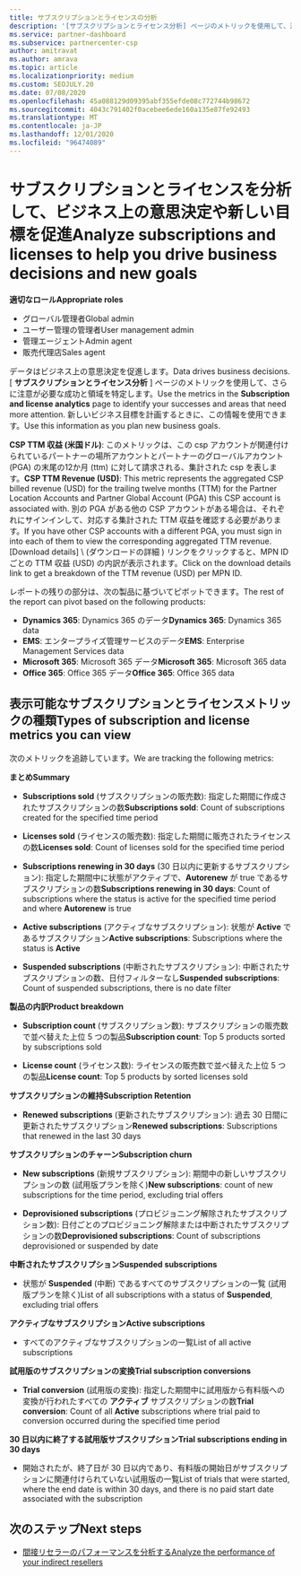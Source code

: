 ```yaml
---
title: サブスクリプションとライセンスの分析
description: '[サブスクリプションとライセンス分析] ページのメトリックを使用して、注意が必要な成功と領域を特定する方法について説明します。'
ms.service: partner-dashboard
ms.subservice: partnercenter-csp
author: amitravat
ms.author: amrava
ms.topic: article
ms.localizationpriority: medium
ms.custom: SEOJULY.20
ms.date: 07/08/2020
ms.openlocfilehash: 45a088129d09395abf355efde08c772744b98672
ms.sourcegitcommit: 4043c791402f0acebee6ede160a135e87fe92493
ms.translationtype: MT
ms.contentlocale: ja-JP
ms.lasthandoff: 12/01/2020
ms.locfileid: "96474089"
---
```

# <a name="analyze-subscriptions-and-licenses-to-help-you-drive-business-decisions-and-new-goals"></a><span data-ttu-id="7a77a-103">サブスクリプションとライセンスを分析して、ビジネス上の意思決定や新しい目標を促進</span><span class="sxs-lookup"><span data-stu-id="7a77a-103">Analyze subscriptions and licenses to help you drive business decisions and new goals</span></span>

<span data-ttu-id="7a77a-104">**適切なロール**</span><span class="sxs-lookup"><span data-stu-id="7a77a-104">**Appropriate roles**</span></span>

- <span data-ttu-id="7a77a-105">グローバル管理者</span><span class="sxs-lookup"><span data-stu-id="7a77a-105">Global admin</span></span>
- <span data-ttu-id="7a77a-106">ユーザー管理の管理者</span><span class="sxs-lookup"><span data-stu-id="7a77a-106">User management admin</span></span>
- <span data-ttu-id="7a77a-107">管理エージェント</span><span class="sxs-lookup"><span data-stu-id="7a77a-107">Admin agent</span></span>
- <span data-ttu-id="7a77a-108">販売代理店</span><span class="sxs-lookup"><span data-stu-id="7a77a-108">Sales agent</span></span>

<span data-ttu-id="7a77a-109">データはビジネス上の意思決定を促進します。</span><span class="sxs-lookup"><span data-stu-id="7a77a-109">Data drives business decisions.</span></span> <span data-ttu-id="7a77a-110">[ **サブスクリプションとライセンス分析** ] ページのメトリックを使用して、さらに注意が必要な成功と領域を特定します。</span><span class="sxs-lookup"><span data-stu-id="7a77a-110">Use the metrics in the **Subscription and license analytics** page to identify your successes and areas that need more attention.</span></span> <span data-ttu-id="7a77a-111">新しいビジネス目標を計画するときに、この情報を使用できます。</span><span class="sxs-lookup"><span data-stu-id="7a77a-111">Use this information as you plan new business goals.</span></span>

<span data-ttu-id="7a77a-112">**CSP TTM 収益 (米国ドル)**: このメトリックは、この csp アカウントが関連付けられているパートナーの場所アカウントとパートナーのグローバルアカウント (PGA) の末尾の12か月 (ttm) に対して請求される、集計された csp を表します。</span><span class="sxs-lookup"><span data-stu-id="7a77a-112">**CSP TTM Revenue (USD)**: This metric represents the aggregated CSP billed revenue (USD) for the trailing twelve months (TTM) for the Partner Location Accounts and Partner Global Account (PGA) this CSP account is associated with.</span></span> <span data-ttu-id="7a77a-113">別の PGA がある他の CSP アカウントがある場合は、それぞれにサインインして、対応する集計された TTM 収益を確認する必要があります。</span><span class="sxs-lookup"><span data-stu-id="7a77a-113">If you have other CSP accounts with a different PGA, you must sign in into each of them to view the corresponding aggregated TTM revenue.</span></span>  <span data-ttu-id="7a77a-114">[Download details] \ (ダウンロードの詳細 \) リンクをクリックすると、MPN ID ごとの TTM 収益 (USD) の内訳が表示されます。</span><span class="sxs-lookup"><span data-stu-id="7a77a-114">Click on the download details link to get a breakdown of the TTM revenue (USD) per MPN ID.</span></span>

<span data-ttu-id="7a77a-115">レポートの残りの部分は、次の製品に基づいてピボットできます。</span><span class="sxs-lookup"><span data-stu-id="7a77a-115">The rest of the report can pivot based on the following products:</span></span>

 - <span data-ttu-id="7a77a-116">**Dynamics 365**: Dynamics 365 のデータ</span><span class="sxs-lookup"><span data-stu-id="7a77a-116">**Dynamics 365**: Dynamics 365 data</span></span>  
 - <span data-ttu-id="7a77a-117">**EMS**: エンタープライズ管理サービスのデータ</span><span class="sxs-lookup"><span data-stu-id="7a77a-117">**EMS**: Enterprise Management Services data</span></span>  
 - <span data-ttu-id="7a77a-118">**Microsoft 365**: Microsoft 365 データ</span><span class="sxs-lookup"><span data-stu-id="7a77a-118">**Microsoft 365**: Microsoft 365 data</span></span>  
 - <span data-ttu-id="7a77a-119">**Office 365**: Office 365 データ</span><span class="sxs-lookup"><span data-stu-id="7a77a-119">**Office 365**: Office 365 data</span></span>  


## <a name="types-of-subscription-and-license-metrics-you-can-view"></a><span data-ttu-id="7a77a-120">表示可能なサブスクリプションとライセンスメトリックの種類</span><span class="sxs-lookup"><span data-stu-id="7a77a-120">Types of subscription and license metrics you can view</span></span>

<span data-ttu-id="7a77a-121">次のメトリックを追跡しています。</span><span class="sxs-lookup"><span data-stu-id="7a77a-121">We are tracking the following metrics:</span></span>

<span data-ttu-id="7a77a-122">**まとめ**</span><span class="sxs-lookup"><span data-stu-id="7a77a-122">**Summary**</span></span>  
 - <span data-ttu-id="7a77a-123">**Subscriptions sold** (サブスクリプションの販売数): 指定した期間に作成されたサブスクリプションの数</span><span class="sxs-lookup"><span data-stu-id="7a77a-123">**Subscriptions sold**: Count of subscriptions created for the specified time period</span></span>  
  
 - <span data-ttu-id="7a77a-124">**Licenses sold** (ライセンスの販売数): 指定した期間に販売されたライセンスの数</span><span class="sxs-lookup"><span data-stu-id="7a77a-124">**Licenses sold**: Count of licenses sold for the specified time period</span></span>  
  
 - <span data-ttu-id="7a77a-125">**Subscriptions renewing in 30 days** (30 日以内に更新するサブスクリプション): 指定した期間中に状態がアクティブで、**Autorenew** が true であるサブスクリプションの数</span><span class="sxs-lookup"><span data-stu-id="7a77a-125">**Subscriptions renewing in 30 days**: Count of subscriptions where the status is active for the specified time period and where **Autorenew** is true</span></span>
 
 - <span data-ttu-id="7a77a-126">**Active subscriptions** (アクティブなサブスクリプション): 状態が **Active** であるサブスクリプション</span><span class="sxs-lookup"><span data-stu-id="7a77a-126">**Active subscriptions**: Subscriptions where the status is **Active**</span></span>  
 
 - <span data-ttu-id="7a77a-127">**Suspended subscriptions** (中断されたサブスクリプション): 中断されたサブスクリプションの数、日付フィルターなし</span><span class="sxs-lookup"><span data-stu-id="7a77a-127">**Suspended subscriptions**: Count of suspended subscriptions, there is no date filter</span></span>  

<span data-ttu-id="7a77a-128">**製品の内訳**</span><span class="sxs-lookup"><span data-stu-id="7a77a-128">**Product breakdown**</span></span>
  
 - <span data-ttu-id="7a77a-129">**Subscription count** (サブスクリプション数): サブスクリプションの販売数で並べ替えた上位 5 つの製品</span><span class="sxs-lookup"><span data-stu-id="7a77a-129">**Subscription count**: Top 5 products sorted by subscriptions sold</span></span>  
 
 - <span data-ttu-id="7a77a-130">**License count** (ライセンス数): ライセンスの販売数で並べ替えた上位 5 つの製品</span><span class="sxs-lookup"><span data-stu-id="7a77a-130">**License count**: Top 5 products by sorted licenses sold</span></span>

<span data-ttu-id="7a77a-131">**サブスクリプションの維持**</span><span class="sxs-lookup"><span data-stu-id="7a77a-131">**Subscription Retention**</span></span>

 - <span data-ttu-id="7a77a-132">**Renewed subscriptions** (更新されたサブスクリプション): 過去 30 日間に更新されたサブスクリプション</span><span class="sxs-lookup"><span data-stu-id="7a77a-132">**Renewed subscriptions**: Subscriptions that renewed in the last 30 days</span></span>  

<span data-ttu-id="7a77a-133">**サブスクリプションのチャーン**</span><span class="sxs-lookup"><span data-stu-id="7a77a-133">**Subscription churn**</span></span>  
 - <span data-ttu-id="7a77a-134">**New subscriptions** (新規サブスクリプション): 期間中の新しいサブスクリプションの数 (試用版プランを除く)</span><span class="sxs-lookup"><span data-stu-id="7a77a-134">**New subscriptions**: count of new subscriptions for the time period, excluding trial offers</span></span>  
 
 - <span data-ttu-id="7a77a-135">**Deprovisioned subscriptions** (プロビジョニング解除されたサブスクリプション数): 日付ごとのプロビジョニング解除または中断されたサブスクリプションの数</span><span class="sxs-lookup"><span data-stu-id="7a77a-135">**Deprovisioned subscriptions**: Count of subscriptions deprovisioned or suspended by date</span></span>  

<span data-ttu-id="7a77a-136">**中断されたサブスクリプション**</span><span class="sxs-lookup"><span data-stu-id="7a77a-136">**Suspended subscriptions**</span></span> 
 
 - <span data-ttu-id="7a77a-137">状態が **Suspended** (中断) であるすべてのサブスクリプションの一覧 (試用版プランを除く)</span><span class="sxs-lookup"><span data-stu-id="7a77a-137">List of all subscriptions with a status of **Suspended**, excluding trial offers</span></span>  
  
<span data-ttu-id="7a77a-138">**アクティブなサブスクリプション**</span><span class="sxs-lookup"><span data-stu-id="7a77a-138">**Active subscriptions**</span></span>

 - <span data-ttu-id="7a77a-139">すべてのアクティブなサブスクリプションの一覧</span><span class="sxs-lookup"><span data-stu-id="7a77a-139">List of all active subscriptions</span></span>  

<span data-ttu-id="7a77a-140">**試用版のサブスクリプションの変換**</span><span class="sxs-lookup"><span data-stu-id="7a77a-140">**Trial subscription conversions**</span></span>  

 - <span data-ttu-id="7a77a-141">**Trial conversion** (試用版の変換): 指定した期間中に試用版から有料版への変換が行われたすべての **アクティブ** サブスクリプションの数</span><span class="sxs-lookup"><span data-stu-id="7a77a-141">**Trial conversion**: Count of all **Active** subscriptions where trial paid to conversion occurred during the specified time period</span></span>  

<span data-ttu-id="7a77a-142">**30 日以内に終了する試用版サブスクリプション**</span><span class="sxs-lookup"><span data-stu-id="7a77a-142">**Trial subscriptions ending in 30 days**</span></span>  

 - <span data-ttu-id="7a77a-143">開始されたが、終了日が 30 日以内であり、有料版の開始日がサブスクリプションに関連付けられていない試用版の一覧</span><span class="sxs-lookup"><span data-stu-id="7a77a-143">List of trials that were started, where the end date is within 30 days, and there is no paid start date associated with the subscription</span></span>  

## <a name="next-steps"></a><span data-ttu-id="7a77a-144">次のステップ</span><span class="sxs-lookup"><span data-stu-id="7a77a-144">Next steps</span></span>

- [<span data-ttu-id="7a77a-145">間接リセラーのパフォーマンスを分析する</span><span class="sxs-lookup"><span data-stu-id="7a77a-145">Analyze the performance of your indirect resellers</span></span>](analyze-indirect-resellers.md)